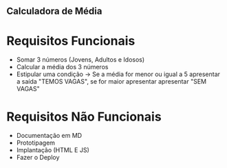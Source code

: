 ## Calculadora de Média

# Requisitos Funcionais
* Somar 3 números (Jovens, Adultos e Idosos)
* Calcular a média dos 3 números
* Estipular uma condição -> Se a média for menor ou igual a 5 apresentar a saída "TEMOS VAGAS", se for maior apresentar apresentar "SEM VAGAS"

# Requisitos Não Funcionais
* Documentação em MD
* Prototipagem
* Implantação (HTML E JS)
* Fazer o Deploy